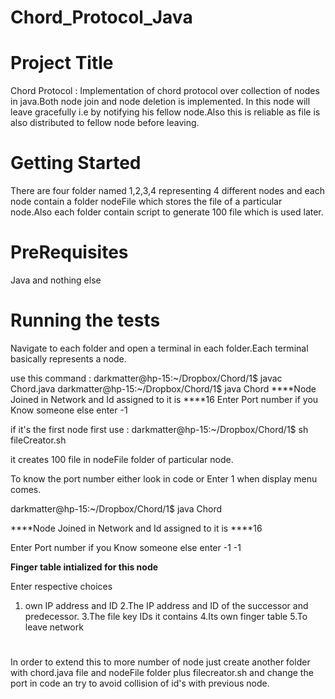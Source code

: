 # Chord_Protocol_Java

# Project Title

Chord Protocol : Implementation of chord protocol over collection of nodes in java.Both node join 
and node deletion is implemented. In this node will leave gracefully i.e by notifying his fellow node.Also this is reliable as file is also distributed to fellow node before leaving.

# Getting Started

There are four folder named 1,2,3,4 representing 4 different nodes and each node contain a folder nodeFile which stores the file of a particular node.Also each folder contain script to generate 100 file which is used later.

# PreRequisites

Java and nothing else

# Running the tests

Navigate to each folder and open a terminal in each folder.Each terminal basically represents a node.

use this command :
darkmatter@hp-15:~/Dropbox/Chord/1$ javac Chord.java 
darkmatter@hp-15:~/Dropbox/Chord/1$ java Chord 
****Node Joined in Network and Id assigned to it is ****16
Enter Port number if you Know someone else enter -1

if it's the first node first use :
darkmatter@hp-15:~/Dropbox/Chord/1$ sh fileCreator.sh

it creates 100 file in nodeFile folder of particular node.

To know the port number either look in code or Enter 1 when display menu comes.

darkmatter@hp-15:~/Dropbox/Chord/1$ java Chord 

****Node Joined in Network and Id assigned to it is ****16

Enter Port number if you Know someone else enter -1
-1

****Finger table intialized for this node****

Enter respective choices
1. own IP address and ID
2.The IP address and ID of the successor and predecessor.
3.The file key IDs it contains
4.Its own finger table
5.To leave network

#

In order to extend this to more number of node just create another folder with chord.java file and nodeFile folder plus filecreator.sh and change the port in code an try to avoid collision of id's with previous node.

